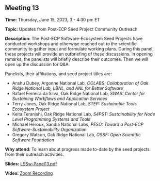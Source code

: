 ## Meeting 13

**Time:** Thursday, June 15, 2023, 3 - 4:30 pm ET

**Topic:** Updates from Post-ECP Seed Project Community Outreach

**Description:** The Post-ECP Software-Ecosystem Seed Projects have conducted workshops and otherwise reached out to the scientific community to gather input and formulate working plans.  During this panel, these projects will provide an outbriefing of these  discussions. In opening remarks, the panelists will briefly describe their outcomes. Then we will open up the discussion for Q&A.


Panelists, their affiliations, and seed project titles are:

- Anshu Dubey, Argonne National Lab, _COLABS: Collaboration of Oak Ridge National Lab, LBNL, and ANL for Better Software_
- Rafael Ferreira da Silva, Oak Ridge National Lab, _SWAS: Center for Sustaining Workflows and Application Services_
- Terry Jones, Oak Ridge National Lab, _STEP: Sustainable Tools Ecosystem Project_
- Keita Teranishi, Oak Ridge National Lab, _S4PST: Sustainability for Node Level Programming Systems and Tools_
- Michael Heroux, Sandia National Labs, _PESO: Toward a Post-ECP Software-Sustainability Organization_
- Gregory Watson, Oak Ridge National Lab, _OSSF: Open Scientific Software Foundation_

**Why attend:** To learn about progress made to-date by the seed projects from their outreach activities.

**Slides:** [LSSw-Panel13.pdf](files/LSSwMeeting13Panel.pdf)

**Video:** [Zoom Recording]()

